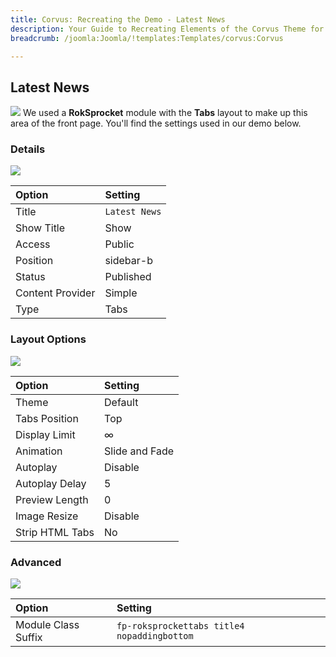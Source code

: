 ```yaml
---
title: Corvus: Recreating the Demo - Latest News
description: Your Guide to Recreating Elements of the Corvus Theme for Joomla
breadcrumb: /joomla:Joomla/!templates:Templates/corvus:Corvus

---
```


Latest News
-----
![][demo]
We used a **RokSprocket** module with the **Tabs** layout to make up this area of the front page. You'll find the settings used in our demo below.

### Details
![][demo2]

| Option           | Setting       |  
| :--------------- | :------------ |  
| Title            | `Latest News` |  
| Show Title       | Show          |  
| Access           | Public        |  
| Position         | sidebar-b     |  
| Status           | Published     |  
| Content Provider | Simple        |  
| Type             | Tabs          |  

### Layout Options
![][demo3]

| Option          | Setting        |  
| :-------------- | :------------- |  
| Theme           | Default        |  
| Tabs Position   | Top            |  
| Display Limit   | ∞              |  
| Animation       | Slide and Fade |  
| Autoplay        | Disable        |  
| Autoplay Delay  | 5              |  
| Preview Length  | 0              |  
| Image Resize    | Disable        |  
| Strip HTML Tabs | No             |

### Advanced
![][demo4]

| Option              | Setting                                     |  
| :------------------ | :------------------------------------------ |  
| Module Class Suffix | `fp-roksprockettabs title4 nopaddingbottom` |

[demo]: assets/demo_9.jpeg
[demo2]: assets/tabs_1.jpeg
[demo3]: assets/tabs_2.jpeg
[demo4]: assets/tabs_3.jpeg
